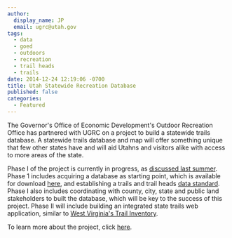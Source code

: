 ```yaml
---
author:
  display_name: JP
  email: ugrc@utah.gov
tags:
  - data
  - goed
  - outdoors
  - recreation
  - trail heads
  - trails
date: 2014-12-24 12:19:06 -0700
title: Utah Statewide Recreation Database
published: false
categories:
  - Featured
---
```


<p><img alt="" src="{% link images/Trails-Database-Logo.jpg %}" class="inline-text-left" loading="lazy" />The Governor's Office of Economic Development's Outdoor Recreation Office has partnered with UGRC on a project to build a statewide trails database. A statewide trails database and map will offer something unique that few other states have and will aid Utahns and visitors alike with access to more areas of the state. </p>
<p>Phase I of the project is currently in progress, as <a href="{% link _posts/2014-08-29-coordinating-a-statewide-recreational-trails-gis-dataset.md %}">discussed last summer</a>. Phase 1 includes acquiring a database as starting point, which is available for download <a href="{% link data/recreation/trails/index.html %}">here</a>, and establishing a trails and trail heads <a href="https://docs.google.com/a/utah.gov/spreadsheet/ccc?key=0Ar7VwMWMy3Z6dDVzUHYzV2NQZXlLUC12MG9qUFdyQmc#gid=0">data standard</a>. Phase I also includes coordinating with county, city, state and public land stakeholders to built the database, which will be key to the success of this project. Phase II will include building an integrated state trails web application, similar to <a href="https://www.mapwv.gov/trails/">West Virginia's Trail Inventory</a>.    </p>
<p>To learn more about the project, click <a href="http://business.utah.gov/programs/outdoor/utah-statewide-trails-database/">here</a>.</p>
